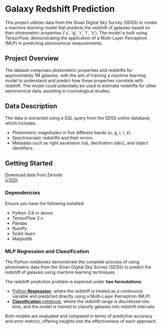 # Galaxy Redshift Prediction

This project utilizes data from the Sloan Digital Sky Survey (SDSS) to create a machine learning model that predicts the redshift of galaxies based on their photometric properties ('u', 'g', 'r', 'i', 'z'). The model is built using TensorFlow, demonstrating the application of a Multi-Layer Perceptron (MLP) in predicting astronomical measurements.

## Project Overview

The dataset comprises photometric properties and redshifts for approximately 1M galaxies, with the aim of training a machine learning model to understand and predict how these properties correlate with redshift. The model could potentially be used to estimate redshifts for other astronomical data, assisting in cosmological studies.

## Data Description

The data is extracted using a SQL query from the SDSS online database, which includes:
- Photometric magnitudes in five different bands (u, g, r, i, z).
- Spectroscopic redshifts and their errors.
- Metadata such as right ascension (ra), declination (dec), and object identifiers.

## Getting Started

Download data from Zenodo  
[![DOI](https://zenodo.org/badge/DOI/10.5281/zenodo.11073039.svg)](https://doi.org/10.5281/zenodo.11073039)

### Dependencies

Ensure you have the following installed:
- Python 3.8 or above
- TensorFlow 2.x
- Pandas
- NumPy
- Scikit-learn
- Matplotlib

### MLP Regression and Classification

The Python notebooks demonstrate the complete process of using photometric data from the Sloan Digital Sky Survey (SDSS) to predict the redshift of galaxies using machine learning techniques.

The redshift prediction problem is explored under **two formulations**:
-  [Python **Regression**](MLP_PhotoZ_SDSS.ipynb), where the redshift is treated as a continuous variable and predicted directly using a Multi-Layer Perceptron (MLP).
-  [**Classification** notebook](MLP_PhotoZ_SDSS_R&C.ipynb), where the redshift range is discretized into bins, and the model is trained to classify galaxies into redshift intervals.

Both models are evaluated and compared in terms of predictive accuracy and error metrics, offering insights into the effectiveness of each approach.
